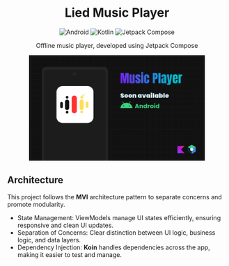 <div align="center">
    <h1>Lied Music Player</h1>
    <a><img alt="Android" src="https://img.shields.io/badge/Android-3DDC84?logo=android&logoColor=white&style=for-the-badge"/></a>
    <a><img alt="Kotlin" src="https://img.shields.io/badge/Kotlin-904bf9.svg?logo=kotlin&logoColor=white&style=for-the-badge"/></a>
    <a><img alt="Jetpack Compose" src="https://img.shields.io/badge/Jetpack%20Compose-4285F4?logo=jetpackcompose&logoColor=white&style=for-the-badge"></a>
    <p>Offline music player, developed using Jetpack Compose</p>
    <img src="assets/header.png" alt="drawing" width="80%"/>
</div>

## Architecture
This project follows the **MVI** architecture pattern to separate concerns and promote modularity.
- State Management: ViewModels manage UI states efficiently, ensuring responsive and clean UI updates.
- Separation of Concerns: Clear distinction between UI logic, business logic, and data layers.
- Dependency Injection: **Koin** handles dependencies across the app, making it easier to test and manage.
